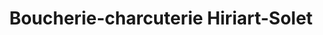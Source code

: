 ---
title: "Boucherie-charcuterie Hiriart-Solet"
url: /hasparren/boucherie-charcuterie-hiriart-solet/
shop: boucherie
---